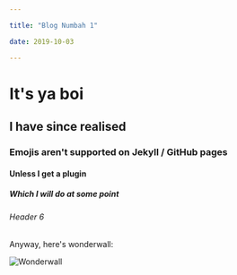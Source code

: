 ```yaml
---

title: "Blog Numbah 1"

date: 2019-10-03

---
```



# It's ya boi
## I have since realised
### Emojis aren't supported on Jekyll / GitHub pages
#### Unless I get a plugin
##### Which I will do at some point
###### Header 6

Anyway, here's wonderwall:

![Wonderwall](https://i.pinimg.com/736x/45/b9/e6/45b9e62d3f51b26977f550f40d713642--rainbow-room-kids-a-rainbow.jpg)
